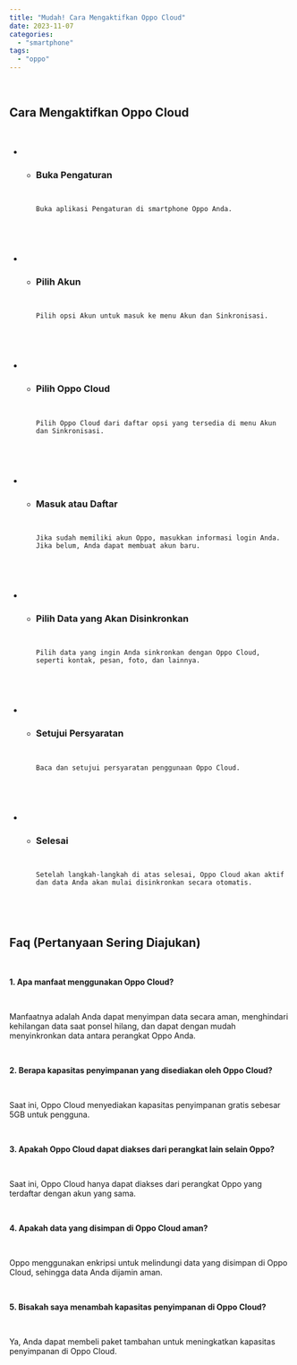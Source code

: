 ```yaml
---
title: "Mudah! Cara Mengaktifkan Oppo Cloud"
date: 2023-11-07
categories: 
  - "smartphone"
tags: 
  - "oppo"
---
```


 

## Cara Mengaktifkan Oppo Cloud

 

- - ### Buka Pengaturan
        
         
        
        Buka aplikasi Pengaturan di smartphone Oppo Anda.
        
         

 

- - ### Pilih Akun
        
         
        
        Pilih opsi Akun untuk masuk ke menu Akun dan Sinkronisasi.
        
         

 

- - ### Pilih Oppo Cloud
        
         
        
        Pilih Oppo Cloud dari daftar opsi yang tersedia di menu Akun dan Sinkronisasi.
        
         

 

- - ### Masuk atau Daftar
        
         
        
        Jika sudah memiliki akun Oppo, masukkan informasi login Anda. Jika belum, Anda dapat membuat akun baru.
        
         

 

- - ### Pilih Data yang Akan Disinkronkan
        
         
        
        Pilih data yang ingin Anda sinkronkan dengan Oppo Cloud, seperti kontak, pesan, foto, dan lainnya.
        
         

 

- - ### Setujui Persyaratan
        
         
        
        Baca dan setujui persyaratan penggunaan Oppo Cloud.
        
         

 

- - ### Selesai
        
         
        
        Setelah langkah-langkah di atas selesai, Oppo Cloud akan aktif dan data Anda akan mulai disinkronkan secara otomatis.
        
         

 

## Faq (Pertanyaan Sering Diajukan)

 

**1\. Apa manfaat menggunakan Oppo Cloud?**

 

Manfaatnya adalah Anda dapat menyimpan data secara aman, menghindari kehilangan data saat ponsel hilang, dan dapat dengan mudah menyinkronkan data antara perangkat Oppo Anda.

 

**2\. Berapa kapasitas penyimpanan yang disediakan oleh Oppo Cloud?**

 

Saat ini, Oppo Cloud menyediakan kapasitas penyimpanan gratis sebesar 5GB untuk pengguna.

 

**3\. Apakah Oppo Cloud dapat diakses dari perangkat lain selain Oppo?**

 

Saat ini, Oppo Cloud hanya dapat diakses dari perangkat Oppo yang terdaftar dengan akun yang sama.

 

**4\. Apakah data yang disimpan di Oppo Cloud aman?**

 

Oppo menggunakan enkripsi untuk melindungi data yang disimpan di Oppo Cloud, sehingga data Anda dijamin aman.

 

**5\. Bisakah saya menambah kapasitas penyimpanan di Oppo Cloud?**

 

Ya, Anda dapat membeli paket tambahan untuk meningkatkan kapasitas penyimpanan di Oppo Cloud.
